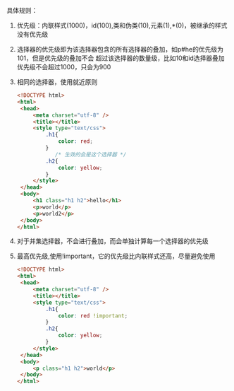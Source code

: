 具体规则：

1. 优先级：内联样式(1000)，id(100),类和伪类(10),元素(1),*(0)，被继承的样式没有优先级

2. 选择器的优先级即为该选择器包含的所有选择器的叠加，如p#he的优先级为101，但是优先级的叠加不会			超过该选择器的数量级，比如10和id选择器叠加优先级不会超过1000，只会为900

3. 相同的选择器，使用就近原则

   ```html
   <!DOCTYPE html>
   <html>
   	<head>
   		<meta charset="utf-8" />
   		<title></title>
   		<style type="text/css">
   			.h1{
   				color: red;
   			}
               /* 生效的会是这个选择器 */
   			.h2{
   				color: yellow;
   			}
   		</style>
   	</head>
   	<body>
   		<h1 class="h1 h2">hello</h1>
   		<p>world</p>
   		<p>world2</p>
   	</body>
   </html>
   ```

4. 对于并集选择器，不会进行叠加，而会单独计算每一个选择器的优先级

5. 最高优先级,使用!important，它的优先级比内联样式还高，尽量避免使用

   ```html
   <!DOCTYPE html>
   <html>
   	<head>
   		<meta charset="utf-8" />
   		<title></title>
   		<style type="text/css">
   			.h1{
   				color: red !important;
   			}
   			.h2{
   				color: yellow;
   			}
   		</style>
   	</head>
   	<body>
   		<p class="h1 h2">world</p>
   	</body>
   </html>
   
   ```

   